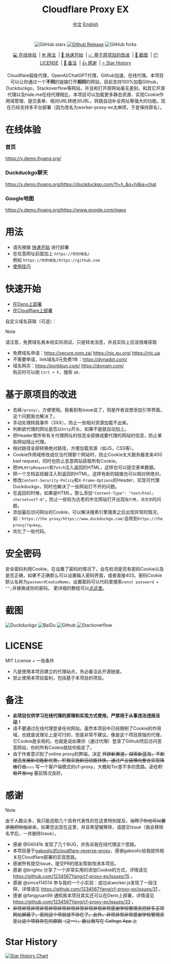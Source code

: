 <!-- Markdown提示/错误等：https://github.com/orgs/community/discussions/16925-->


<div align="center">
<h1>Cloudflare Proxy EX</h1>

[中文](https://github.com/1234567Yang/cf-proxy-ex) [English](https://github-com.translate.goog/1234567Yang/cf-proxy-ex?_x_tr_sl=zh-CN&_x_tr_tl=en&_x_tr_hl=zh-CN&_x_tr_pto=wapp)

<br>

<!--[![GitHub license](https://img.shields.io/github/license/1234567Yang/cf-proxy-ex)](https://github.com/ViewFaceCore/ViewFaceCore/blob/main/LICENSE) &nbsp;&nbsp;-->

![GitHub stars](https://img.shields.io/github/stars/1234567Yang/cf-proxy-ex?style=flat)
[![Github Release](https://img.shields.io/github/v/release/1234567Yang/cf-proxy-ex)](https://github.com/1234567Yang/cf-proxy-ex/releases/latest)
![GitHub forks](https://img.shields.io/github/forks/1234567Yang/cf-proxy-ex)

[💻 在线体验](#在线体验) &nbsp;| [⚒ 用法](#用法) &nbsp;| [🚀 快速开始](#快速开始) &nbsp;| [📈 基于原项目的改进](#基于原项目的改进) &nbsp;| [📸 截图](#截图) &nbsp;| [📦 LICENSE](#license) &nbsp;| [📄 备注](#备注) &nbsp;| [👍 感谢](#感谢) &nbsp;| [⭐ Star History](#star-history)


Cloudflare超级代理，OpenAI/ChatGPT代理，Github加速，在线代理。本项目可以让你通过一个**不同**的链接打开**相同**的网站，目前支持100%加载Github，Duckduckgo，Stackoverflow等网站，并且和打开原网站毫无差别。和其它开源代理以及hide.me在线代理相比，本项目可以加载更多静态资源、实现Cookie作用域管理、提交表单、相对URL转绝对URL，转跳自动补全网址等强大的功能。现在已经支持多平台部署（因为改名为worker-proxy-ex太麻烦，于是保持原名）。
<br>
<!--本项目是一款基于Cloudflare worker的在线代理。目前支持100%加载Github，Duckduckgo，Stackoverflow等网站，并且和打开原网站毫无差别。和其它开源代理以及hide.me在线代理相比，本项目可以加载更多静态资源、实现Cookie作用域管理、提交表单、相对URL转绝对URL，转跳自动补全网址等强大的功能。-->

</div>


# 在线体验

### 首页
https://y.demo.lhyang.org/
### Duckduckgo聊天
https://y.demo.lhyang.org/https://duckduckgo.com/?t=h_&q=hi&ia=chat
### Google地图
https://y.demo.lhyang.org/https://www.google.com/maps


# 用法
* 请先根据 [快速开始](#快速开始) 进行部署
* 在任意网址前面加上 `https://你的域名/` <br>例如 `https://你的域名/https://github.com`
* [使用技巧](https://github.com/1234567Yang/cf-proxy-ex/blob/main/usage_tips.md)


# 快速开始

* [在Deno上部署](https://github.com/1234567Yang/cf-proxy-ex/blob/main/deploy_on_deno_tutorial.md)
* [在Cloudflare上部署](https://github.com/1234567Yang/cf-proxy-ex/blob/main/deploy_on_cf_tutorial.md)


自定义域名获取（可选）：

> [!NOTE]  
> 请注意，免费域名我未经实际测试，只是转发消息，并且实际上应该很难获取

* 免费域名申请：https://secure.nom.za/  https://nic.eu.org/   https://nic.ua
* 不需要申请，link域名0元免费1年：https://dynadot.com/
* 域名购买：https://porkbun.com/  https://domain.com/<br >购买时可以按 `Ctrl + F`，搜索 `$0.` 


# 基于原项目的改进
* 去掉`/proxy/`，方便使用。我看到有issue说了，但是作者说想添加引导界面，这个问题我也解决了。
* 手动处理转跳事件（3XX），防止一些相对资源加载不出来。
* 判断欲代理的网址是否以`http`开头，如果不是就自动加上。
* 把Header里所有有关代理网址的信息全部换成要代理的网站的信息，防止某些网站阻止代理。
* 相对路径全部转换绝对路径，方便加载资源（如JS，CSS等）。
* Cookie作用域修改成仅当代理那个网站时，防止Cookie太大服务器发来400 bad request，同时也防止恶意网站获取所有Cookie。
* 把`XMLHttpRequest`和`fetch`注入返回的HTML，这样也可以提交表单数据。
* 把一个文档监视器注入到返回的HTML，这样有新的链接也可以相对转绝对。
* 修改`Content-Security-Policy`和`X-Frame-Options`的Header，实现可代理Duckduckgo，同时也解决了一些网站打不开的问题。
* 在返回的时候，如果是HTML，那么添加`"Content-Type": "text/html; charset=utf-8"`，防止一些较为古老的中文网站打开出现`锟斤拷`，`烫烫烫`的问题。
* 添加最后访问网址的Cookie，可以解决搜素引擎搜素之后出现异常的情况，如：`https://the proxy/https://www.duckduckgo.com/`会转到`https://the proxy/?q=key`。
* 优化了一些代码。

# 安全密码
安全密码利用Cookie，在设置了密码的情况下，会先检测是否有密码Cookie以及是否正确，如果不正确那么可以设置输入密码界面，或者直接403。密码Cookie默认名称为`passwordCookieName`，设置密码可以代码里搜索`const password = "";`并替换成你的密码。
更详细的教程可以[点这里](https://github.com/1234567Yang/cf-proxy-ex/blob/main/security_password_tutorial.md)。

# 截图
![Duckduckgo](img/duckduckgo.jpg)
![BaiDu](img/baidu.jpg)
![Github](img/github.jpg)
![Stackoverflow](img/stackoverflow.jpg)

# LICENSE
MIT License + 一些条件<br>
* 凡是使用本项目建立的代理站点，务必备注此开源链接。
* 禁止使用本项目盈利，包括基于本项目的项目。

# 备注
* **此项目仅供学习在线代理的原理和实现方式使用，严禁用于从事违法违规活动！**
* 请不要通过在线代理登录任何网站。虽然本项目中已经限制了Cookie的作用域，也就是说理论上是可行的，但是非常不建议。像是这个项目原版的代理，它Cookie是全局的。也就是说如果你（通过代理）登录了Github然后访问恶意网站，你的所有Cookie就给你偷走了。
* 由于作者意识到了online proxy的弊端，决定 ~~开辟新赛道，探索新蓝海，不断塑造发展新动能新优势，积极实施新旧动能转换，通过产业链横向整合实现降维打击……~~ 写一个客户端模式的cf-proxy，大概和Tor差不多的思路。~~正在积极开发ing~~ 墓前情况良好。

# 感谢

> [!NOTE]  
> 由于人数众多，我只能选取几个具有代表性的在这里特别提及，~~当然了你也可以要求我把你加进来~~。如果您出现在这里，并且希望被移除，请提交Issue（我会移除名字后，一并删除Issue）。

* 感谢 @04041b 发现了几个BUG，并告诉我在线代理这个思路。
* 本项目基于[gaboolic的cloudflare-reverse-proxy](https://github.com/gaboolic/cloudflare-reverse-proxy/)，感谢gaboolic给我提供相关在Cloudflare部署的实现思路。
* 感谢所有提交issue，提交PR的朋友帮助改进本项目。
* 感谢 @brightu 分享了一个非常实用的添加Cookie的方式，详情请见 https://github.com/1234567Yang/cf-proxy-ex/issues/15 。
* 感谢 @since114514 参与我的一个小实验：成功从worker.js发现了一段注释，详情请见 https://github.com/1234567Yang/cf-proxy-ex/issues/31 。
* 感谢 @fangyuan99 通知我本项目其实还可以在Deno上部署，详情请见 https://github.com/1234567Yang/cf-proxy-ex/issues/33 。
* ~~非常非常非常非常非常非常非常非常非常非常非常感谢学校管理员把好多正常网站屏蔽了，否则这个项目就不存在了。此外，非常非常非常感谢学校管理员是让这个项目存在的原因（之一），能让我写在 College App 上~~

# Star History
[![Star History Chart](https://api.star-history.com/svg?repos=1234567Yang/cf-proxy-ex&type=Date)](https://star-history.com/#1234567Yang/cf-proxy-ex&Date)
